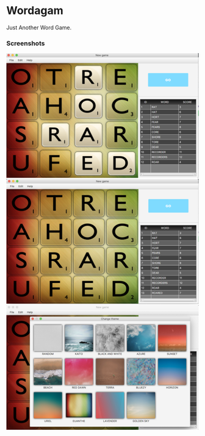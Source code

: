 # Wordagam

Just Another Word Game.


### Screenshots

![Screenshot 1](screenshots/1.png)
![Screenshot 2](screenshots/2.png)
![Screenshot 3](screenshots/3.png)

